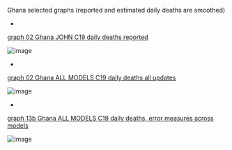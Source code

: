 Ghana selected graphs (reported and estimated daily deaths are smoothed) 

*

[graph 02 Ghana JOHN C19 daily deaths reported](https://github.com/pourmalek/CovidLongitudinal/blob/main/output/countries/Ghana/graph%2002%20Ghana%20JOHN%20C19%20daily%20deaths%20reported.pdf)

![image](https://github.com/pourmalek/CovidLongitudinal/assets/30849720/baac6357-0282-47dc-8f67-2c4d0ccd9b85)

*

[graph 02 Ghana ALL MODELS C19 daily deaths all updates](https://github.com/pourmalek/CovidLongitudinal/blob/main/output/countries/Ghana/graph%2002%20Ghana%20ALL%20MODELS%20C19%20daily%20deaths%20all%20updates.pdf)

![image](https://github.com/pourmalek/CovidLongitudinal/assets/30849720/1fcaf5bf-e295-4b40-933b-3e88527ba1f1)

*

[graph 13b Ghana ALL MODELS C19 daily deaths, error measures across models](https://github.com/pourmalek/CovidLongitudinal/blob/main/output/countries/Ghana/graph%2013b%20Ghana%20ALL%20MODELS%20C19%20daily%20deaths%2C%20error%20measures%20across%20models.pdf)

![image](https://github.com/pourmalek/CovidLongitudinal/assets/30849720/6d5f5483-0f5e-4ccf-9780-173a7b74fbd1)
